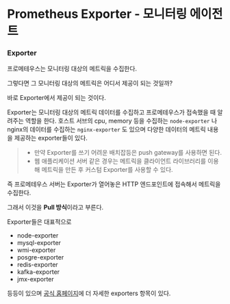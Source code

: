 # Prometheus Exporter - 모니터링 에이전트

### Exporter

프로메테우스는 모니터링 대상의 메트릭을 수집한다.

그렇다면 그 모니터링 대상의 메트릭은 어디서 제공이 되는 것일까?

바로 Exporter에서 제공이 되는 것이다.

Exporter는 모니터링 대상의 메트릭 데이터를 수집하고 프로메테우스가 접속했을 때 알려주는 역할을 한다. 호스트 서브의 cpu, memory 등을 수집하는 `node-exporter` 나 nginx의 데이터를 수집하는 `nginx-exporter` 도 있으며 다양한 데이터의 메트릭 내용을 제공하는 exporter들이 있다.

> - 만약 Exporter를 쓰기 어려운 배치잡등은 push gateway를 사용하면 된다. 
> - 웹 애플리케이션 서버 같은 경우는 메트릭을 클라이언트 라이브러리를 이용해 메트릭을 만든 후 커스텀 Exporter를 사용할 수 있다.

즉 프로메테우스 서버는 Exporter가 열어놓은 HTTP 엔드포인트에 접속해서 메트릭을 수집한다.

그래서 이것을 **Pull 방식**이라고 부른다.

Exporter들은 대표적으로

- node-exporter
- mysql-exporter
- wmi-exporter
- posgre-exporter
- redis-exporter
- kafka-exporter
- jmx-exporter

등등이 있으며 [공식 홈페이지](https://prometheus.io/docs/instrumenting/exporters/)에 더 자세한 exporters 항목이 있다.

